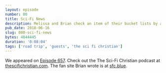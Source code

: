```yaml
---
layout: episode
number: 80
title: Sci-Fi News
description: Melissa and Brian check an item of their bucket lists by appearing on The Sci-Fi Christian episode 658! Check their podcast out at thescifichristian.com.
pub_date: 2018-06-16
slug: 080-sci-fi-news
bytes: 4844445
duration: '0:08:04'
tags: ['road trip', 'guests', 'the sci fi christian']
---
```

We appeared on [Episode 657](http://thescifichristian.com/2018/06/episode-657-solo-is-crashing-and-other-news/). Check out the The Sci-Fi Christian podcast at [thescifichristian.com](http://thescifichristian.com). The fan site Brian wrote is at [sfc.blue](http://sfc.blue).